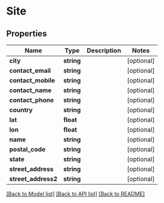 # Site

## Properties
Name | Type | Description | Notes
------------ | ------------- | ------------- | -------------
**city** | **string** |  | [optional] 
**contact_email** | **string** |  | [optional] 
**contact_mobile** | **string** |  | [optional] 
**contact_name** | **string** |  | [optional] 
**contact_phone** | **string** |  | [optional] 
**country** | **string** |  | [optional] 
**lat** | **float** |  | [optional] 
**lon** | **float** |  | [optional] 
**name** | **string** |  | [optional] 
**postal_code** | **string** |  | [optional] 
**state** | **string** |  | [optional] 
**street_address** | **string** |  | [optional] 
**street_address2** | **string** |  | [optional] 

[[Back to Model list]](../README.md#documentation-for-models) [[Back to API list]](../README.md#documentation-for-api-endpoints) [[Back to README]](../README.md)


